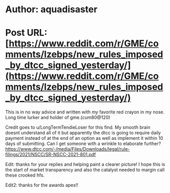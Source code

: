 # Author: aquadisaster
# Post URL: [https://www.reddit.com/r/GME/comments/lzebps/new_rules_imposed_by_dtcc_signed_yesterday/](https://www.reddit.com/r/GME/comments/lzebps/new_rules_imposed_by_dtcc_signed_yesterday/)


This is in no way advice and written with my favorite red crayon in my nose. Long time lurker and holder of gme.($cum 80@$120)

Credit goes to u/LongTermTendieLoser for this find. 
My smooth brain doesnt understand all of it but apparently the dtcc is going to require daily payment instead of at the end of an option as well as implement it within 10 days of submitting.
 Can I get someone with a wrinkle to elaborate further? 
 https://www.dtcc.com/-/media/Files/Downloads/legal/rule-filings/2021/NSCC/SR-NSCC-2021-801.pdf

Edit: thanks for your replies and helping paint a clearer picture! I hope this is the start of market transparency and also the catalyst needed to margin call these crooked hfs.

Edit2: thanks for the awards apes!!